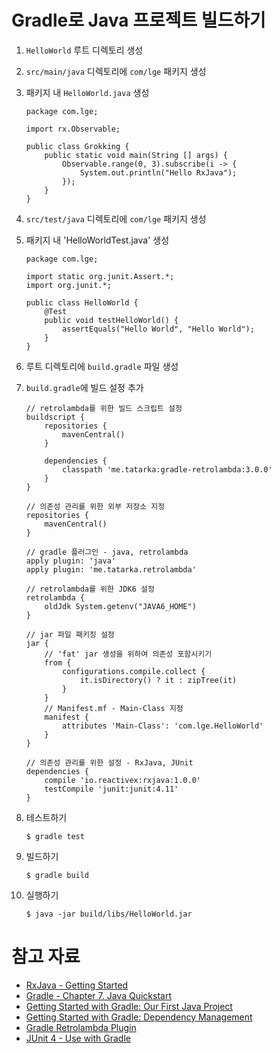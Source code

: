 # Gradle로 Java 프로젝트 빌드하기

1. `HelloWorld` 루트 디렉토리 생성
2. `src/main/java` 디렉토리에 `com/lge` 패키지 생성
3. 패키지 내 `HelloWorld.java` 생성

    ```
    package com.lge;
    
    import rx.Observable;
    
    public class Grokking {
        public static void main(String [] args) {
            Observable.range(0, 3).subscribe(i -> {
                System.out.println("Hello RxJava");
            });
        }
    }

    ```
4. `src/test/java` 디렉토리에  `com/lge` 패키지 생성
5. 패키지 내 'HelloWorldTest.java' 생성

    ```
    package com.lge;

    import static org.junit.Assert.*;
    import org.junit.*;

    public class HelloWorld {
        @Test
        public void testHelloWorld() {
            assertEquals("Hello World", "Hello World");
        }
    }
    ```

6. 루트 디렉토리에 `build.gradle` 파일 생성
7. `build.gradle`에 빌드 설정 추가

    ```
    // retrolambda를 위한 빌드 스크립트 설정
    buildscript {
        repositories {
            mavenCentral()
        }

        dependencies {
            classpath 'me.tatarka:gradle-retrolambda:3.0.0'
        }
    }

    // 의존성 관리를 위한 외부 저장소 지정
    repositories {
        mavenCentral()
    }

    // gradle 플러그인 - java, retrolambda
    apply plugin: 'java'
    apply plugin: 'me.tatarka.retrolambda'

    // retrolambda를 위한 JDK6 설정
    retrolambda {
        oldJdk System.getenv("JAVA6_HOME")
    }

    // jar 파일 패키징 설정
    jar {
        // 'fat' jar 생성을 위하여 의존성 포함시키기
        from {
            configurations.compile.collect {
                it.isDirectory() ? it : zipTree(it)
            }
        }
        // Manifest.mf - Main-Class 지정
        manifest {
            attributes 'Main-Class': 'com.lge.HelloWorld'
        }
    }

    // 의존성 관리를 위한 설정 - RxJava, JUnit
    dependencies {
        compile 'io.reactivex:rxjava:1.0.0'
        testCompile 'junit:junit:4.11'
    }
    ```

8. 테스트하기

    ```
    $ gradle test
    ```    

9. 빌드하기

    ```
    $ gradle build
    ```

10. 실행하기
	
    ```
    $ java -jar build/libs/HelloWorld.jar
    ```

# 참고 자료
- [RxJava - Getting Started](https://github.com/ReactiveX/RxJava/wiki/Getting-Started)
- [Gradle - Chapter 7. Java Quickstart](https://gradle.org/docs/current/userguide/tutorial_java_projects.html)
- [Getting Started with Gradle: Our First Java Project](http://www.petrikainulainen.net/programming/gradle/getting-started-with-gradle-our-first-java-project/)
- [Getting Started with Gradle: Dependency Management](http://www.petrikainulainen.net/programming/gradle/getting-started-with-gradle-dependency-management/)
- [Gradle Retrolambda Plugin](https://github.com/evant/gradle-retrolambda)
- [JUnit 4 - Use with Gradle](https://github.com/junit-team/junit/wiki/Use-with-Gradle)
